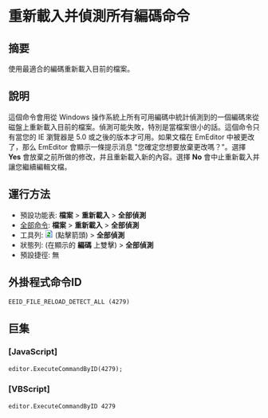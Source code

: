# 重新載入并偵測所有編碼命令

## 摘要

使用最適合的編碼重新載入目前的檔案。

## 說明

這個命令會用從 Windows 操作系統上所有可用編碼中統計偵測到的一個編碼來從磁盤上重新載入目前的檔案。偵測可能失敗，特別是當檔案很小的話。這個命令只有當您的 IE 瀏覽器是 5.0 或之後的版本才可用。如果文檔在 EmEditor 中被更改了，那么 EmEditor 會顯示一條提示消息 "您確定您想要放棄更改嗎？"。選擇 **Yes** 會放棄之前所做的修改，并且重新載入新的內容。選擇 **No** 會中止重新載入并讓您繼續編輯文檔。

## 運行方法

- 預設功能表: **檔案** \> **重新載入** \> **全部偵測**
- [全部命令](../tools/all_commands): **檔案** \> **重新載入**
\> **全部偵測**
- 工具列: ![](../../images/reload.png) (點擊箭頭) \> **全部偵測**
- 狀態列: (在顯示的 **編碼** 上雙擊) \> **全部偵測**
- 預設捷徑: 無

## 外掛程式命令ID

```
EEID_FILE_RELOAD_DETECT_ALL (4279)
```

## 巨集

### \[JavaScript\]

```
editor.ExecuteCommandByID(4279);
```

### \[VBScript\]

```
editor.ExecuteCommandByID 4279
```
